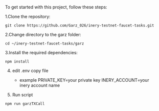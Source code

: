 
To get started with this project, follow these steps:

1.Clone the repository:

```
git clone https://github.com/Garz_026/inery-testnet-faucet-tasks.git
```

2.Change directory to the garz folder: 

```
cd ~/inery-testnet-faucet-tasks/garz
```

3.Install the required dependencies: 

```
npm install
```
4. edit .env copy file

   - example
    PRIVATE_KEY=your private key
    INERY_ACCOUNT=your inery account name

5. Run script

```
npm run garzTXCall
```